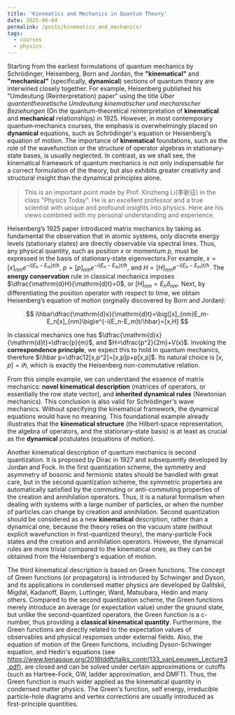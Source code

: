 ```yaml
---
title: 'Kinematics and Mechanics in Quantum Theory'
date: 2025-06-04
permalink: /posts/kinematics_and_mechanics/
tags:
  - courses
  - physics
---
```


Starting from the earliest formulations of quantum mechanics by Schrödinger, Heisenberg, Born and Jordan, the **"kinematical"** and **"mechanical"** (specifically, **dynamical**) sections of quantum theory are interwined closely together. For example, Heisenberg published his "Umdeutung (Reinterpretation) paper" using the title *Über quantentheoretische Umdeutung kinematischer und mechanischer Beziehungen* (On the quantum-theoretical reinterpretation of **kinematical** and **mechanical** relationships) in 1925. However, in most contemporary quantum‐mechanics courses, the emphasis is overwhelmingly placed on **dynamical** equations, such as Schrödinger's equation or Heisenberg's equation of motion. The importance of **kinematical** foundations, such as the role of the wavefunction or the structure of operator algebras in stationary‐state bases, is usually neglected. In contrast, as we shall see, the kinematical framework of quantum mechanics is not only indispensable for a correct formulation of the theory, but also exhibits greater creativity and structural insight than the dynamical principles alone.

> This is an important point made by Prof. Xinzheng Li(李新征) in the class "Physics Today". He is an excellent professor and a true scientist with unique and profound insights into physics. Here are his views combined with my personal understanding and experience.

Heisenberg’s 1925 paper introduced matrix mechanics by taking as fundamental the observation that in atomic systems, only discrete energy levels (stationary states) are directly observable via spectral lines. Thus, any physical quantity, such as position $x$ or momentum $p$, must be expressed in the basis of stationary‐state eigenvectors.For example, $x=[x]_{nm} e^{-i(E_n-E_m)t/\hbar}$, $p=[p]_{nm} e^{-i(E_n-E_m)t/\hbar}$, and $H=[H]_{nm} e^{-i(E_n-E_m)t/\hbar}$. The **energy conservation** rule in classical mechanics imposes $\dfrac{\mathrm{d}H}{\mathrm{d}t}=0$, or $[H]_{nm}=E_n \delta_{nm}$. Next, by differentiating the position operator with respect to time, we obtain Heisenberg’s equation of motion (orginally discovered by Born and Jordan):

$$
i\hbar\dfrac{\mathrm{d}x}{\mathrm{d}t}=\big([x]_{nm}E_m-E_n[x]_{nm}\big)e^{-i(E_n-E_m)t/\hbar}=[x,H]
$$

In classical mechanics one has $\dfrac{\mathrm{d}x}{\mathrm{d}t}=\dfrac{p}{m}$, and $H=\dfrac{p^2}{2m}+V(x)$. Invoking the **correspondence principle**, we expect this to hold in quantum mechanics, therefore $i\hbar p=\dfrac12[x,p^2]=[x,p]p+p[x,p]$. Its natural choice is $[x,p]=i\hbar$, which is exactly the Heisenberg non-commutative relation.

From this simple example, we can understand the essence of matrix mechanics: **novel kinematical description** (matrices of operators, or essentially the row state vector), and **inherited dynamical rules** (Newtonian mechanics). This conclusion is also valid for Schrödinger's wave mechanics. Without specifying the kinematical framework, the dynamical equations would have no meaning. This foundational example already illustrates that the **kinematical structure** (the Hilbert‐space representation, the algebra of operators, and the stationary‐state basis) is at least as crucial as the **dynamical** postulates (equations of motion). 

Another kinematical description of quantum mechanics is second quantization. It is proposed by Dirac in 1927 and subsequently developed by Jordan and Fock. In the first quantization scheme, the symmetry and asymmetry of bosonic and fermionic states should be handled with great care, but in the second quantization scheme, the symmetric properties are automatically satisfied by the commuting or anti-commuting properties of the creation and annihilation operators. Thus, it is a natural formalism when dealing with systems with a large number of particles, or when the number of particles can change by creation and annihilation. Second quantization should be considered as a new **kinematical** description, rather than a dynamical one, because the theory relies on the vacuum state (without explicit wavefunction in first-quantized theory), the many-particle Fock states and the creation and annihilation operators. However, the dynamical rules are more trivial compared to the kinematical ones, as they can be obtained from the Heisenberg's equation of motion. 

The third kinematical description is based on Green functions. The concept of Green functions (or propagators) is introduced by Schwinger and Dyson, and its applications in condensed matter physics are developed by Galitskii, Migdal, Kadanoff, Baym, Luttinger, Ward, Matsubara, Hedin and many others. Compared to the second quantization scheme, the Green functions merely introduce an average (or expectation value) under the ground state, but unlike the second-quantized operators, the Green function is a c-number, thus providing a **classical kinematical quantity**. Furthermore, the Green functions are directly related to the expectation values of observables and physical responses under external fields. Also, the equation of motion of the Green functions, including Dyson-Schwinger equation, and Hedin's equations (see <https://www.benasque.org/2016tddft/talks_contr/133_vanLeeuwen_Lecture3.pdf>), are closed and can be solved under certain approximations or cutoffs (such as Hartree-Fock, GW, ladder approximation, and DMFT). Thus, the Green function is much wider applied as the kinematical quantity in condensed matter physics. The Green's function, self energy, irreducible particle-hole diagrams and vertex corrections are usually introduced as first-principle quantities.